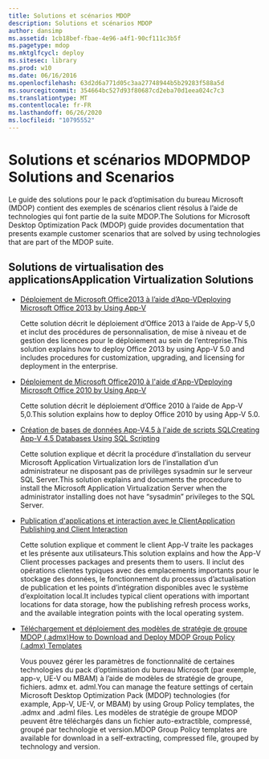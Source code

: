 ```yaml
---
title: Solutions et scénarios MDOP
description: Solutions et scénarios MDOP
author: dansimp
ms.assetid: 1cb18bef-fbae-4e96-a4f1-90cf111c3b5f
ms.pagetype: mdop
ms.mktglfcycl: deploy
ms.sitesec: library
ms.prod: w10
ms.date: 06/16/2016
ms.openlocfilehash: 63d2d6a771d05c3aa27748944b5b29283f588a5d
ms.sourcegitcommit: 354664bc527d93f80687cd2eba70d1eea024c7c3
ms.translationtype: MT
ms.contentlocale: fr-FR
ms.lasthandoff: 06/26/2020
ms.locfileid: "10795552"
---
```

# <span data-ttu-id="5dbd0-103">Solutions et scénarios MDOP</span><span class="sxs-lookup"><span data-stu-id="5dbd0-103">MDOP Solutions and Scenarios</span></span>


<span data-ttu-id="5dbd0-104">Le guide des solutions pour le pack d’optimisation du bureau Microsoft (MDOP) contient des exemples de scénarios client résolus à l’aide de technologies qui font partie de la suite MDOP.</span><span class="sxs-lookup"><span data-stu-id="5dbd0-104">The Solutions for Microsoft Desktop Optimization Pack (MDOP) guide provides documentation that presents example customer scenarios that are solved by using technologies that are part of the MDOP suite.</span></span>

## <span data-ttu-id="5dbd0-105">Solutions de virtualisation des applications</span><span class="sxs-lookup"><span data-stu-id="5dbd0-105">Application Virtualization Solutions</span></span>


-   [<span data-ttu-id="5dbd0-106">Déploiement de Microsoft Office2013 à l’aide d’App-V</span><span class="sxs-lookup"><span data-stu-id="5dbd0-106">Deploying Microsoft Office 2013 by Using App-V</span></span>](../appv-v5/deploying-microsoft-office-2013-by-using-app-v.md)

    <span data-ttu-id="5dbd0-107">Cette solution décrit le déploiement d’Office 2013 à l’aide de App-V 5,0 et inclut des procédures de personnalisation, de mise à niveau et de gestion des licences pour le déploiement au sein de l’entreprise.</span><span class="sxs-lookup"><span data-stu-id="5dbd0-107">This solution explains how to deploy Office 2013 by using App-V 5.0 and includes procedures for customization, upgrading, and licensing for deployment in the enterprise.</span></span>

-   [<span data-ttu-id="5dbd0-108">Déploiement de Microsoft Office2010 à l'aide d'App-V</span><span class="sxs-lookup"><span data-stu-id="5dbd0-108">Deploying Microsoft Office 2010 by Using App-V</span></span>](../appv-v5/deploying-microsoft-office-2010-by-using-app-v.md)

    <span data-ttu-id="5dbd0-109">Cette solution décrit le déploiement d’Office 2010 à l’aide de App-V 5,0.</span><span class="sxs-lookup"><span data-stu-id="5dbd0-109">This solution explains how to deploy Office 2010 by using App-V 5.0.</span></span>

-   [<span data-ttu-id="5dbd0-110">Création de bases de données App-V4.5 à l'aide de scripts SQL</span><span class="sxs-lookup"><span data-stu-id="5dbd0-110">Creating App-V 4.5 Databases Using SQL Scripting</span></span>](creating-app-v-45-databases-using-sql-scripting.md)

    <span data-ttu-id="5dbd0-111">Cette solution explique et décrit la procédure d’installation du serveur Microsoft Application Virtualization lors de l’installation d’un administrateur ne disposant pas de privilèges sysadmin sur le serveur SQL Server.</span><span class="sxs-lookup"><span data-stu-id="5dbd0-111">This solution explains and documents the procedure to install the Microsoft Application Virtualization Server when the administrator installing does not have “sysadmin” privileges to the SQL Server.</span></span>

-   [<span data-ttu-id="5dbd0-112">Publication d'applications et interaction avec le Client</span><span class="sxs-lookup"><span data-stu-id="5dbd0-112">Application Publishing and Client Interaction</span></span>](../appv-v5/application-publishing-and-client-interaction.md)

    <span data-ttu-id="5dbd0-113">Cette solution explique et comment le client App-V traite les packages et les présente aux utilisateurs.</span><span class="sxs-lookup"><span data-stu-id="5dbd0-113">This solution explains and how the App-V Client processes packages and presents them to users.</span></span> <span data-ttu-id="5dbd0-114">Il inclut des opérations clientes typiques avec des emplacements importants pour le stockage des données, le fonctionnement du processus d’actualisation de publication et les points d’intégration disponibles avec le système d’exploitation local.</span><span class="sxs-lookup"><span data-stu-id="5dbd0-114">It includes typical client operations with important locations for data storage, how the publishing refresh process works, and the available integration points with the local operating system.</span></span>

-   [<span data-ttu-id="5dbd0-115">Téléchargement et déploiement des modèles de stratégie de groupe MDOP (.admx)</span><span class="sxs-lookup"><span data-stu-id="5dbd0-115">How to Download and Deploy MDOP Group Policy (.admx) Templates</span></span>](how-to-download-and-deploy-mdop-group-policy--admx--templates.md)

    <span data-ttu-id="5dbd0-116">Vous pouvez gérer les paramètres de fonctionnalité de certaines technologies du pack d’optimisation du bureau Microsoft (par exemple, app-v, UE-V ou MBAM) à l’aide de modèles de stratégie de groupe, fichiers. admx et. adml.</span><span class="sxs-lookup"><span data-stu-id="5dbd0-116">You can manage the feature settings of certain Microsoft Desktop Optimization Pack (MDOP) technologies (for example, App-V, UE-V, or MBAM) by using Group Policy templates, the .admx and .adml files.</span></span> <span data-ttu-id="5dbd0-117">Les modèles de stratégie de groupe MDOP peuvent être téléchargés dans un fichier auto-extractible, compressé, groupé par technologie et version.</span><span class="sxs-lookup"><span data-stu-id="5dbd0-117">MDOP Group Policy templates are available for download in a self-extracting, compressed file, grouped by technology and version.</span></span>

 

 





